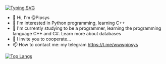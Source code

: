 [![Typing SVG](https://readme-typing-svg.herokuapp.com?color=%2336BCF7&lines=Computer+science+student)](https://git.io/typing-svg)

- 👋 Hi, I'm @Pipsys
- 👀 I'm interested in Python programming, learning C++
- 🌱 I'm currently studying to be a programmer, learning the programming language C++ and C#. Learn more about databases
- 💞️ I invite you to cooperate...
- 📫 How to contact me: my telegram https://t.me/wwwpipsys

[![Top Langs](https://github-readme-stats.vercel.app/api/top-langs/?username=anuraghazra&layout=compact)](https://github.com/anuraghazra/github-readme-stats)

<!---
Pipsys/Pipsys is a ✨ special ✨ repository because its `README.md` (this file) appears in your GitHub profile.
You can click the "Preview" link to preview your changes.
--->
